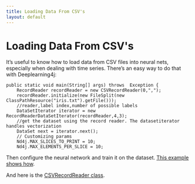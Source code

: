 ```yaml
---
title: Loading Data From CSV's
layout: default
---
```


# Loading Data From CSV's

It’s useful to know how to load data from CSV files into neural nets, especially when dealing with time series. There’s an easy way to do that with Deeplearning4j:

    public static void main(String[] args) throws  Exception {
        RecordReader recordReader = new CSVRecordReader(0,",");
        recordReader.initialize(new FileSplit(new ClassPathResource("iris.txt").getFile()));
        //reader,label index,number of possible labels
        DataSetIterator iterator = new RecordReaderDataSetIterator(recordReader,4,3);
        //get the dataset using the record reader. The datasetiterator handles vectorization
        DataSet next = iterator.next();
        // Customizing params
        Nd4j.MAX_SLICES_TO_PRINT = 10;
        Nd4j.MAX_ELEMENTS_PER_SLICE = 10;

Then configure the neural network and train it on the dataset. [This example shows how](https://github.com/deeplearning4j/dl4j-0.4-examples/blob/master/src/main/java/org/deeplearning4j/examples/misc/csv/CSVExample.java). 

And here is the [CSVRecordReader class](https://github.com/deeplearning4j/Canova/blob/master/canova-api/src/main/java/org/canova/api/records/reader/impl/CSVRecordReader.java).
